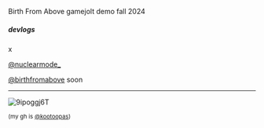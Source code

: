 Birth From Above gamejolt demo fall 2024

##### devlogs
x

[@nuclearmode_](https://x.com/nuclearmode_)

[@birthfromabove](https://x.com/birthfromabove) soon

--- 

![9ipoggj6T](https://user-images.githubusercontent.com/601001/174320109-5a1e8962-ae74-4f61-b95e-774881fd0125.gif)

<sub>(my gh is [@kootoopas](https://github.com/kootoopas))</sub>
